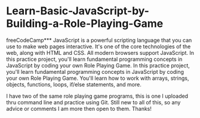 # Learn-Basic-JavaScript-by-Building-a-Role-Playing-Game

freeCodeCamp***
JavaScript is a powerful scripting language that you can use to make web pages interactive. It's one of the core technologies of the web, along with HTML and CSS. All modern browsers support JavaScript.  In this practice project, you'll learn fundamental programming concepts in JavaScript by coding your own Role Playing Game. In this practice project, you'll learn fundamental programming concepts in JavaScript by coding your own Role Playing Game. You'll learn how to work with arrays, strings, objects, functions, loops, if/else statements, and more.

I have two of the same role playing game programs, this is one I uploaded thru command line and practice using Git. 
Still new to all of this, so any advice or comments I am more then open to them. Thanks!
